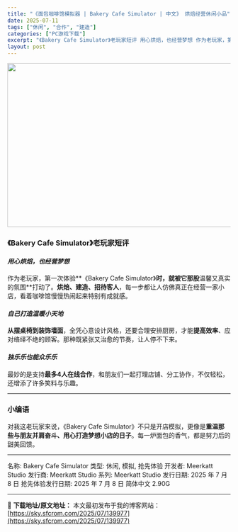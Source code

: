 ```yaml
---
title: "《面包咖啡馆模拟器 | Bakery Cafe Simulator | 中文》 烘焙经营休闲小品"
date: 2025-07-11
tags: ["休闲", "合作", "建造"]
categories: ["PC游戏下载"]
excerpt: "《Bakery Cafe Simulator》老玩家短评 用心烘焙，也经营梦想 作为老玩家，第一次体验**《Bakery Cafe Simulator》时，就被它那股温馨又真实的氛围**打动了。烘焙、建造、招待客人，每一步都让人仿佛真正在经营一家小店，看着咖啡馆慢慢热闹起来特别有成就感。 自己打造温&hellip;"
layout: post
---
```


<img class="aligncenter size-full wp-image-139978" src="https://sky.sfcrom.com/wp-content/uploads/2025/07/202507110049552.webp" alt="" width="660" height="370" />
<h3><strong>《Bakery Cafe Simulator》老玩家短评</strong></h3>
<h4><em><strong>用心烘焙，也经营梦想</strong></em></h4>
作为老玩家，第一次体验**《Bakery Cafe Simulator》<strong>时，就被它那股</strong>温馨又真实的氛围**打动了。<strong>烘焙、建造、招待客人</strong>，每一步都让人仿佛真正在经营一家小店，看着咖啡馆慢慢热闹起来特别有成就感。
<h4><em><strong>自己打造温暖小天地</strong></em></h4>
<strong>从摆桌椅到装饰墙面</strong>，全凭心意设计风格，还要合理安排厨房，才能<strong>提高效率</strong>、应对络绎不绝的顾客。那种既紧张又治愈的节奏，让人停不下来。
<h4><em><strong>独乐乐也能众乐乐</strong></em></h4>
最妙的是支持<strong>最多4人在线合作</strong>，和朋友们一起打理店铺、分工协作，不仅轻松，还增添了许多笑料与乐趣。

<hr />

<h3><strong>小编语</strong></h3>
对我这老玩家来说，《Bakery Cafe Simulator》不只是开店模拟，更像是<strong>重温那些与朋友并肩奋斗、用心打造梦想小店的日子</strong>。每一炉面包的香气，都是努力后的甜美回馈。

<hr />

名称: Bakery Cafe Simulator
类型: 休闲, 模拟, 抢先体验
开发者: Meerkatt Studio
发行商: Meerkatt Studio
系列: Meerkatt Studio
发行日期: 2025 年 7 月 8 日
抢先体验发行日期: 2025 年 7 月 8 日
简体中文
2.90G

---
📖 **下载地址/原文地址：** 本文最初发布于我的博客网站：[https://sky.sfcrom.com/2025/07/139977](https://sky.sfcrom.com/2025/07/139977)
